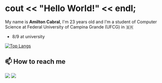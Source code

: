 # cout << "Hello World!" << endl;
My name is **Amilton Cabral**, I'm 23 years old and I'm a student of Computer Science at Federal University of Campina Grande (UFCG) in 🇧🇷

- 8/9 at university
  
[![Top Langs](https://github-readme-stats.vercel.app/api/top-langs/?username=amiltoncabral&layout=compact&theme=dracula&hide=jupyter%20notebook,shell,vim%20script)](https://github.com/amiltoncabral)

## 📫 How to reach me
[![](https://img.shields.io/badge/-LinkedIn-blue?style=flat&logo=Linkedin&logoColor=white)](https://www.linkedin.com/in/amilton-cabral/)
[![](https://img.shields.io/badge/-Gmail-c14438?style=flat&logo=Gmail&logoColor=white)](mailto:amilton.cabral@ccc.ufcg.edu.br)
